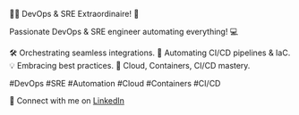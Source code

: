 👨‍💻 DevOps & SRE Extraordinaire! 🚀

Passionate DevOps & SRE engineer automating everything! 💻

🛠️ Orchestrating seamless integrations.
🤖 Automating CI/CD pipelines & IaC.
💡 Embracing best practices.
🚀 Cloud, Containers, CI/CD mastery.

#DevOps #SRE #Automation #Cloud #Containers #CI/CD

💼 Connect with me on [LinkedIn](https://www.linkedin.com/in/julien-dauliac-26a577135/)
